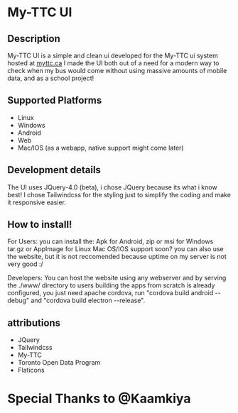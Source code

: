 # My-TTC UI
## Description
My-TTC UI is a simple and clean ui developed for the My-TTC ui system hosted at [myttc.ca](https://myttc.ca/)
I made the UI both out of a need for a modern way to check when my bus would come without using massive amounts of mobile data, and as a school project!
## Supported Platforms
  - Linux
  - Windows
  - Android
  - Web
  - Mac/IOS (as a webapp, native support might come later)
## Development details
The UI uses JQuery-4.0 (beta), i chose JQuery because its what i know best!
I chose Tailwindcss for the styling just to simplify the coding and make it responsive easier.
## How to install!
For Users:
  you can install the:
    Apk for Android,
    zip or msi for Windows
    tar.gz or AppImage for Linux
    Mac OS/IOS support soon?
    you can also use the website, but it is not reccomended because uptime on my server is not very good :/

Developers:
  You can host the website using any webserver and by serving the ./www/ directory to users
  building the apps from scratch is already configured, you just need apache cordova, run "cordova build android --debug" and "cordova build electron --release".

## attributions
  - JQuery
  - Tailwindcss
  - My-TTC
  - Toronto Open Data Program
  - Flaticons

# Special Thanks to @Kaamkiya
